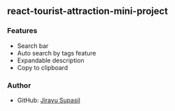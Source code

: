 ## react-tourist-attraction-mini-project

### Features
- Search bar
- Auto search by tags feature
- Expandable description
- Copy to clipboard

### Author
- GitHub: [Jirayu Supasil](https://github.com/jsupasil)



